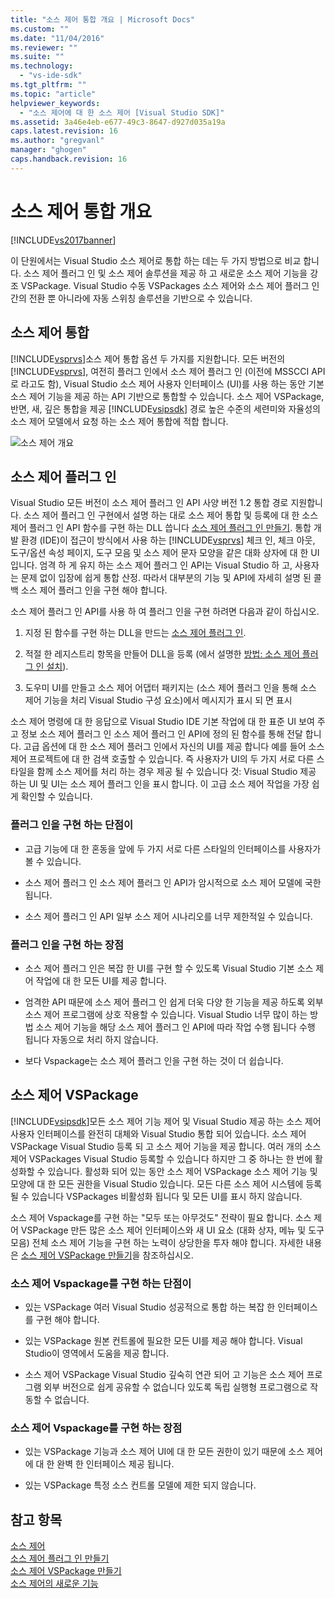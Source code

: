 ```yaml
---
title: "소스 제어 통합 개요 | Microsoft Docs"
ms.custom: ""
ms.date: "11/04/2016"
ms.reviewer: ""
ms.suite: ""
ms.technology: 
  - "vs-ide-sdk"
ms.tgt_pltfrm: ""
ms.topic: "article"
helpviewer_keywords: 
  - "소스 제어에 대 한 소스 제어 [Visual Studio SDK]"
ms.assetid: 3a46e4eb-e677-49c3-8647-d927d035a19a
caps.latest.revision: 16
ms.author: "gregvanl"
manager: "ghogen"
caps.handback.revision: 16
---
```

# 소스 제어 통합 개요
[!INCLUDE[vs2017banner](../../code-quality/includes/vs2017banner.md)]

이 단원에서는 Visual Studio 소스 제어로 통합 하는 데는 두 가지 방법으로 비교 합니다. 소스 제어 플러그 인 및 소스 제어 솔루션을 제공 하 고 새로운 소스 제어 기능을 강조 VSPackage.  Visual Studio 수동 VSPackages 소스 제어와 소스 제어 플러그 인 간의 전환 뿐 아니라에 자동 스위칭 솔루션을 기반으로 수 있습니다.  
  
## 소스 제어 통합  
 [!INCLUDE[vsprvs](../../code-quality/includes/vsprvs_md.md)]소스 제어 통합 옵션 두 가지를 지원합니다.  모든 버전의 [!INCLUDE[vsprvs](../../code-quality/includes/vsprvs_md.md)], 여전히 플러그 인에서 소스 제어 플러그 인 \(이전에 MSSCCI API로 라고도 함\), Visual Studio 소스 제어 사용자 인터페이스 \(UI\)를 사용 하는 동안 기본 소스 제어 기능을 제공 하는 API 기반으로 통합할 수 있습니다.  소스 제어 VSPackage, 반면, 새, 깊은 통합을 제공 [!INCLUDE[vsipsdk](../../extensibility/includes/vsipsdk_md.md)] 경로 높은 수준의 세련미와 자율성의 소스 제어 모델에서 요청 하는 소스 제어 통합에 적합 합니다.  
  
 ![소스 제어 개요](~/docs/extensibility/internals/media/sourcectnrloverview.gif "SourceCtnrlOverview")  
  
## 소스 제어 플러그 인  
 Visual Studio 모든 버전이 소스 제어 플러그 인 API 사양 버전 1.2 통합 경로 지원합니다.  소스 제어 플러그 인 구현에서 설명 하는 대로 소스 제어 통합 및 등록에 대 한 소스 제어 플러그 인 API 함수를 구현 하는 DLL 씁니다 [소스 제어 플러그 인 만들기](../../extensibility/internals/creating-a-source-control-plug-in.md).  통합 개발 환경 \(IDE\)이 접근이 방식에서 사용 하는 [!INCLUDE[vsprvs](../../code-quality/includes/vsprvs_md.md)] 체크 인, 체크 아웃, 도구\/옵션 속성 페이지, 도구 모음 및 소스 제어 문자 모양을 같은 대화 상자에 대 한 UI입니다.  엄격 하 게 유지 하는 소스 제어 플러그 인 API는 Visual Studio 하 고, 사용자는 문제 없이 입장에 쉽게 통합 산정.  따라서 대부분의 기능 및 API에 자세히 설명 된 콜백 소스 제어 플러그 인을 구현 해야 합니다.  
  
 소스 제어 플러그 인 API를 사용 하 여 플러그 인을 구현 하려면 다음과 같이 하십시오.  
  
1.  지정 된 함수를 구현 하는 DLL을 만드는 [소스 제어 플러그 인](../../extensibility/source-control-plug-ins.md).  
  
2.  적절 한 레지스트리 항목을 만들어 DLL을 등록 \(에서 설명한 [방법: 소스 제어 플러그 인 설치](../../extensibility/internals/how-to-install-a-source-control-plug-in.md)\).  
  
3.  도우미 UI를 만들고 소스 제어 어댑터 패키지는 \(소스 제어 플러그 인을 통해 소스 제어 기능을 처리 Visual Studio 구성 요소\)에서 메시지가 표시 되 면 표시  
  
 소스 제어 명령에 대 한 응답으로 Visual Studio IDE 기본 작업에 대 한 표준 UI 보여 주고 정보 소스 제어 플러그 인 소스 제어 플러그 인 API에 정의 된 함수를 통해 전달 합니다.  고급 옵션에 대 한 소스 제어 플러그 인에서 자신의 UI를 제공 합니다 예를 들어 소스 제어 프로젝트에 대 한 검색 호출할 수 있습니다.  즉 사용자가 UI의 두 가지 서로 다른 스타일을 함께 소스 제어를 처리 하는 경우 제공 될 수 있습니다 것: Visual Studio 제공 하는 UI 및 UI는 소스 제어 플러그 인을 표시 합니다.  이 고급 소스 제어 작업을 가장 쉽게 확인할 수 있습니다.  
  
### 플러그 인을 구현 하는 단점이  
  
-   고급 기능에 대 한 혼동을 앞에 두 가지 서로 다른 스타일의 인터페이스를 사용자가 볼 수 있습니다.  
  
-   소스 제어 플러그 인 소스 제어 플러그 인 API가 암시적으로 소스 제어 모델에 국한 됩니다.  
  
-   소스 제어 플러그 인 API 일부 소스 제어 시나리오를 너무 제한적일 수 있습니다.  
  
### 플러그 인을 구현 하는 장점  
  
-   소스 제어 플러그 인은 복잡 한 UI를 구현 할 수 있도록 Visual Studio 기본 소스 제어 작업에 대 한 모든 UI를 제공 합니다.  
  
-   엄격한 API 때문에 소스 제어 플러그 인 쉽게 더욱 다양 한 기능을 제공 하도록 외부 소스 제어 프로그램에 상호 작용할 수 있습니다. Visual Studio 너무 많이 하는 방법 소스 제어 기능을 해당 소스 제어 플러그 인 API에 따라 작업 수행 됩니다 수행 됩니다 자동으로 처리 하지 않습니다.  
  
-   보다 Vspackage는 소스 제어 플러그 인을 구현 하는 것이 더 쉽습니다.  
  
## 소스 제어 VSPackage  
 [!INCLUDE[vsipsdk](../../extensibility/includes/vsipsdk_md.md)]모든 소스 제어 기능 제어 및 Visual Studio 제공 하는 소스 제어 사용자 인터페이스를 완전히 대체와 Visual Studio 통합 되어 있습니다.  소스 제어 VSPackage Visual Studio 등록 되 고 소스 제어 기능을 제공 합니다.  여러 개의 소스 제어 VSPackages Visual Studio 등록할 수 있습니다 하지만 그 중 하나는 한 번에 활성화할 수 있습니다.  활성화 되어 있는 동안 소스 제어 VSPackage 소스 제어 기능 및 모양에 대 한 모든 권한을 Visual Studio 있습니다.  모든 다른 소스 제어 시스템에 등록 될 수 있습니다 VSPackages 비활성화 됩니다 및 모든 UI를 표시 하지 않습니다.  
  
 소스 제어 Vspackage를 구현 하는 "모두 또는 아무것도" 전략이 필요 합니다.  소스 제어 VSPackage 만든 많은 소스 제어 인터페이스와 새 UI 요소 \(대화 상자, 메뉴 및 도구 모음\) 전체 소스 제어 기능을 구현 하는 노력이 상당한을 투자 해야 합니다.  자세한 내용은 [소스 제어 VSPackage 만들기](../../extensibility/internals/creating-a-source-control-vspackage.md)을 참조하십시오.  
  
### 소스 제어 Vspackage를 구현 하는 단점이  
  
-   있는 VSPackage 여러 Visual Studio 성공적으로 통합 하는 복잡 한 인터페이스를 구현 해야 합니다.  
  
-   있는 VSPackage 원본 컨트롤에 필요한 모든 UI를 제공 해야 합니다. Visual Studio이 영역에서 도움을 제공 합니다.  
  
-   소스 제어 VSPackage Visual Studio 깊숙히 연관 되어 고 기능은 소스 제어 프로그램 외부 버전으로 쉽게 공유할 수 없습니다 있도록 독립 실행형 프로그램으로 작동할 수 없습니다.  
  
### 소스 제어 Vspackage를 구현 하는 장점  
  
-   있는 VSPackage 기능과 소스 제어 UI에 대 한 모든 권한이 있기 때문에 소스 제어에 대 한 완벽 한 인터페이스 제공 됩니다.  
  
-   있는 VSPackage 특정 소스 컨트롤 모델에 제한 되지 않습니다.  
  
## 참고 항목  
 [소스 제어](../../extensibility/internals/source-control.md)   
 [소스 제어 플러그 인 만들기](../../extensibility/internals/creating-a-source-control-plug-in.md)   
 [소스 제어 VSPackage 만들기](../../extensibility/internals/creating-a-source-control-vspackage.md)   
 [소스 제어의 새로운 기능](../../extensibility/internals/what-s-new-in-source-control.md)
